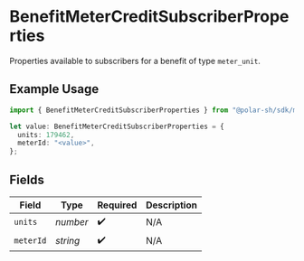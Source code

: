 # BenefitMeterCreditSubscriberProperties

Properties available to subscribers for a benefit of type `meter_unit`.

## Example Usage

```typescript
import { BenefitMeterCreditSubscriberProperties } from "@polar-sh/sdk/models/components/benefitmetercreditsubscriberproperties.js";

let value: BenefitMeterCreditSubscriberProperties = {
  units: 179462,
  meterId: "<value>",
};
```

## Fields

| Field              | Type               | Required           | Description        |
| ------------------ | ------------------ | ------------------ | ------------------ |
| `units`            | *number*           | :heavy_check_mark: | N/A                |
| `meterId`          | *string*           | :heavy_check_mark: | N/A                |